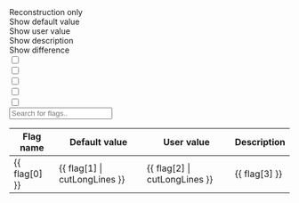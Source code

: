 <!-- Vue 2.x  -->
<script>
    new Vue({
        el: '#example_vue',
    // Options...
        data() {
            return {
                // flag_name: true,
                // flag_value: false,
                flags: [],
                recoPrefixes: [],
                showFlags: false,
                showDefaultValue: false,
                showUserValue: true,
                showDescription: true,
                showDiff: false,
                showRecoOnly: false,
            }
        },
        mounted() {
            this.showRecoOnly = (localStorage.getItem("showRecoOnly") ?? "false")  === "true";
            this.showFlags = (localStorage.getItem("showFlags") ?? "false") === "true";
            this.showDefaultValue = (localStorage.getItem("showDefaultValue") ?? "false") === "true";
            this.showUserValue = (localStorage.getItem("showUserValue") ?? "true") === "true";
            this.showDescription = (localStorage.getItem("showDescription") ?? "true") === "true";
            this.showDiff = (localStorage.getItem("showDiff") ?? "false") === "true";
        },
        watch: {
            showDiff(value) {
                localStorage.setItem("showDiff", value);
                if(value) {
                    this.showDefaultValue = true;
                    this.showUserValue = true;
                    this.showDescription = false;
                }
            },
            showRecoOnly(newValue, oldValue) { localStorage.setItem("showRecoOnly", newValue); },
            showFlags(newValue, oldValue) { localStorage.setItem("showFlags", newValue); },
            showDefaultValue(newValue, oldValue) { localStorage.setItem("showDefaultValue", newValue); },
            showUserValue(newValue, oldValue) { localStorage.setItem("showUserValue", newValue); },
            showDescription(newValue, oldValue) { localStorage.setItem("showDescription", newValue); },

        },

        created() {
            // Read json flags
            fetch('arches_flags.json')
                .then(response => response.json())
                .then(data => (this.flags = data))
                .catch(err => console.log(err));
            // Define reconstruction flags prefixes
            this.recoPrefixes = [
                "B0ECAL",
                "B0TRK",
                "BEMC",
                "BTOF",
                "BTRK",
                "BVTX",
                "ECGEM",
                "ECTOF",
                "ECTRK",
                "EEMC",
                "FOFFMTRK",
                "HCAL",
                "MPGD",
                "RICH",
                "RPOTS",
                "ZDC",
                "Tracking",
                "Reco",
                "Digi",
                "Calorimetry"
            ];
        },
        computed: {
            filteredFlags() {
                let prefixes = this.recoPrefixes;
                return this.flags.filter(el => {
                    if(this.showDiff) {

                        if(el[0] === "B0ECAL:B0ECalClusters:depthCorrection") {
                            console.log(el[0]);
                            console.log(el[1]);
                            console.log(el[2]);
                        }

                        if(el[1].toUpperCase() === el[2].toUpperCase()) {
                            return false;
                        }
                    }

                    if(!this.showRecoOnly) {
                        return true;   // We are not filtering and return everything
                    }

                    for (let prefix of prefixes) {
                        if (el[0].toUpperCase().startsWith(prefix.toUpperCase())) {
                            return true;
                        }
                    }
                    return false;
                });
            },
        },
        filters: {
            cutLongLines: function (value) {
                if(value.length > 50) {
                    return value.slice(0,50) + "...";
                }
                return value;
            }
        }
    });
</script>

<div id="example_vue">
    <div class="radio_btn_name">
        <div>Reconstruction only</div>
        <div>Show default value</div>
        <div>Show user value</div>
        <div>Show description</div>
        <div>Show difference</div>
    </div>
    <div class="radio_btn">
        <div class="toggleWrapper">
            <input type="checkbox" name="toggle1" class="mobileToggle" id="toggle1" v-model="showRecoOnly">
            <label for="toggle1"></label>
        </div>
        <div class="toggleWrapper">
            <input type="checkbox" name="toggle2" class="mobileToggle" id="toggle2" v-model="showDefaultValue">
            <label for="toggle2"></label>
        </div>
        <div class="toggleWrapper">
            <input type="checkbox" name="toggle3" class="mobileToggle" id="toggle3" v-model="showUserValue">
            <label for="toggle3"></label>
        </div>
        <div class="toggleWrapper">
            <input type="checkbox" name="toggle4" class="mobileToggle" id="toggle4" v-model="showDescription">
            <label for="toggle4"></label>
        </div>
        <div class="toggleWrapper">
            <input type="checkbox" name="toggle5" class="mobileToggle" id="toggle5" v-model="showDiff">
            <label for="toggle5"></label>
        </div>
    </div>
    <input type="text" id="myInput" onkeyup="filterTableRowsByInput('myInput', ['table_flags'])" placeholder="Search for flags..">
    <table class="table_flags">
        <thead>
            <tr>
                <th v-if="!showFlags">Flag name</th>
                <th v-if="showDefaultValue">Default value</th>
                <th v-if="showUserValue">User value</th>
                <th v-if="showDescription">Description</th>
            </tr>
        </thead>
        <tbody>
            <tr v-for="flag in filteredFlags" v-bind:title="flag[3]">
                <td >{{ flag[0] }}</td>
                <td v-if="showDefaultValue" v-bind:title="flag[1]">{{ flag[1] | cutLongLines }}</td>
                <td v-if="showUserValue" v-bind:title="flag[2]">{{ flag[2] | cutLongLines }}</td>
                <td v-if="showDescription" v-bind:title="flag[3]">{{ flag[3] }}</td>
            </tr>
        </tbody>
    </table>
</div>



